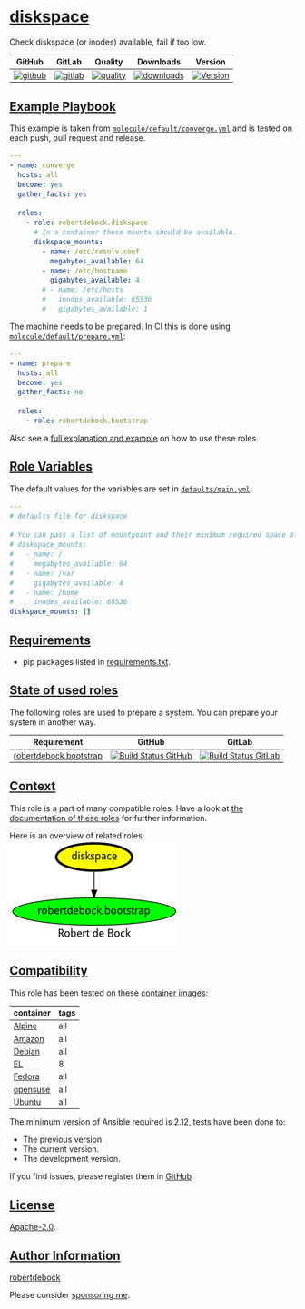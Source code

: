# [diskspace](#diskspace)

Check diskspace (or inodes) available, fail if too low.

|GitHub|GitLab|Quality|Downloads|Version|
|------|------|-------|---------|-------|
|[![github](https://github.com/robertdebock/ansible-role-diskspace/workflows/Ansible%20Molecule/badge.svg)](https://github.com/robertdebock/ansible-role-diskspace/actions)|[![gitlab](https://gitlab.com/robertdebock-iac/ansible-role-diskspace/badges/master/pipeline.svg)](https://gitlab.com/robertdebock-iac/ansible-role-diskspace)|[![quality](https://img.shields.io/ansible/quality/55585)](https://galaxy.ansible.com/robertdebock/diskspace)|[![downloads](https://img.shields.io/ansible/role/d/55585)](https://galaxy.ansible.com/robertdebock/diskspace)|[![Version](https://img.shields.io/github/release/robertdebock/ansible-role-diskspace.svg)](https://github.com/robertdebock/ansible-role-diskspace/releases/)|

## [Example Playbook](#example-playbook)

This example is taken from [`molecule/default/converge.yml`](https://github.com/robertdebock/ansible-role-diskspace/blob/master/molecule/default/converge.yml) and is tested on each push, pull request and release.

```yaml
---
- name: converge
  hosts: all
  become: yes
  gather_facts: yes

  roles:
    - role: robertdebock.diskspace
      # In a container these mounts should be available.
      diskspace_mounts:
        - name: /etc/resolv.conf
          megabytes_available: 64
        - name: /etc/hostname
          gigabytes_available: 4
        # - name: /etc/hosts
        #   inodes_available: 65536
        #   gigabytes_available: 1
```

The machine needs to be prepared. In CI this is done using [`molecule/default/prepare.yml`](https://github.com/robertdebock/ansible-role-diskspace/blob/master/molecule/default/prepare.yml):

```yaml
---
- name: prepare
  hosts: all
  become: yes
  gather_facts: no

  roles:
    - role: robertdebock.bootstrap
```

Also see a [full explanation and example](https://robertdebock.nl/how-to-use-these-roles.html) on how to use these roles.

## [Role Variables](#role-variables)

The default values for the variables are set in [`defaults/main.yml`](https://github.com/robertdebock/ansible-role-diskspace/blob/master/defaults/main.yml):

```yaml
---
# defaults file for diskspace

# You can pass a list of mountpoint and their minimum required space of inodes.
# diskspace_mounts:
#   - name: /
#     megabytes_available: 64
#   - name: /var
#     gigabytes_available: 4
#   - name: /home
#     inodes_available: 65536
diskspace_mounts: []
```

## [Requirements](#requirements)

- pip packages listed in [requirements.txt](https://github.com/robertdebock/ansible-role-diskspace/blob/master/requirements.txt).

## [State of used roles](#state-of-used-roles)

The following roles are used to prepare a system. You can prepare your system in another way.

| Requirement | GitHub | GitLab |
|-------------|--------|--------|
|[robertdebock.bootstrap](https://galaxy.ansible.com/robertdebock/bootstrap)|[![Build Status GitHub](https://github.com/robertdebock/ansible-role-bootstrap/workflows/Ansible%20Molecule/badge.svg)](https://github.com/robertdebock/ansible-role-bootstrap/actions)|[![Build Status GitLab](https://gitlab.com/robertdebock-iac/ansible-role-bootstrap/badges/master/pipeline.svg)](https://gitlab.com/robertdebock-iac/ansible-role-bootstrap)|

## [Context](#context)

This role is a part of many compatible roles. Have a look at [the documentation of these roles](https://robertdebock.nl/) for further information.

Here is an overview of related roles:
![dependencies](https://raw.githubusercontent.com/robertdebock/ansible-role-diskspace/png/requirements.png "Dependencies")

## [Compatibility](#compatibility)

This role has been tested on these [container images](https://hub.docker.com/u/robertdebock):

|container|tags|
|---------|----|
|[Alpine](https://hub.docker.com/repository/docker/robertdebock/alpine/general)|all|
|[Amazon](https://hub.docker.com/repository/docker/robertdebock/amazonlinux/general)|all|
|[Debian](https://hub.docker.com/repository/docker/robertdebock/debian/general)|all|
|[EL](https://hub.docker.com/repository/docker/robertdebock/enterpriselinux/general)|8|
|[Fedora](https://hub.docker.com/repository/docker/robertdebock/fedora/general)|all|
|[opensuse](https://hub.docker.com/repository/docker/robertdebock/opensuse/general)|all|
|[Ubuntu](https://hub.docker.com/repository/docker/robertdebock/ubuntu/general)|all|

The minimum version of Ansible required is 2.12, tests have been done to:

- The previous version.
- The current version.
- The development version.

If you find issues, please register them in [GitHub](https://github.com/robertdebock/ansible-role-diskspace/issues)

## [License](#license)

[Apache-2.0](https://github.com/robertdebock/ansible-role-diskspace/blob/master/LICENSE).

## [Author Information](#author-information)

[robertdebock](https://robertdebock.nl/)

Please consider [sponsoring me](https://github.com/sponsors/robertdebock).
